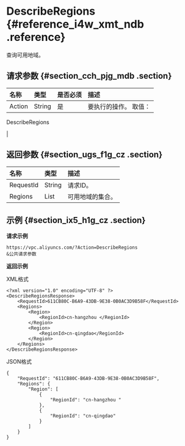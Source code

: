 # DescribeRegions {#reference_i4w_xmt_ndb .reference}

查询可用地域。

## 请求参数 {#section_cch_pjg_mdb .section}

|名称|类型|是否必须|描述|
|:-|:-|:---|:-|
|Action|String|是| 要执行的操作。 取值：

 DescribeRegions

 |

## 返回参数 {#section_ugs_f1g_cz .section}

|名称|类型|描述|
|:-|:-|:-|
|RequestId|String|请求ID。|
|Regions|List|可用地域的集合。|

## 示例 {#section_ix5_h1g_cz .section}

**请求示例**

``` {#createVPCpub}
https://vpc.aliyuncs.com/?Action=DescribeRegions
&公共请求参数
```

**返回示例**

XML格式

```
<?xml version="1.0" encoding="UTF-8" ?>
<DescribeRegionsResponse>
    <RequestId>611CB80C-B6A9-43DB-9E38-0B0AC3D9B58F</RequestId>
    <Regions>
        <Region>
            <RegionId>cn-hangzhou </RegionId>
        </Region>
        <Region>
            <RegionId>cn-qingdao</RegionId>
        </Region>
    </Regions>
</DescribeRegionsResponse>
```

JSON格式

```
{
    "RequestId": "611CB80C-B6A9-43DB-9E38-0B0AC3D9B58F", 
    "Regions": {
        "Region": [
            {
                "RegionId": "cn-hangzhou "
            }, 
            {
                "RegionId": "cn-qingdao"
            }
        ]
    }
}
```

